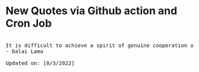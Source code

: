 # New Quotes via Github action and Cron Job

<pre>
<!-- #quote -->
It is difficult to achieve a spirit of genuine cooperation as long as people remain indifferent to the feelings and happiness of others.
- Dalai Lama

Updated on: [8/3/2022]
<!-- #quoteEnd -->
</pre>
